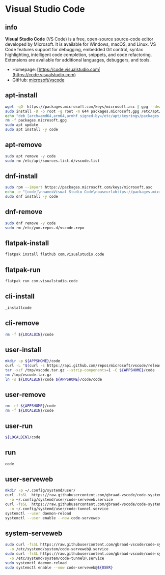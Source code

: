 # Visual Studio Code


## info

**Visual Studio Code** (VS Code) is a free, open-source source-code editor developed by Microsoft. It is available for Windows, macOS, and Linux. VS Code features support for debugging, embedded Git control, syntax highlighting, intelligent code completion, snippets, and code refactoring. Extensions are available for additional languages, debuggers, and tools.

- Homepage: [https://code.visualstudio.com](https://code.visualstudio.com)
- GitHub: [microsoft/vscode](https://github.com/microsoft/vscode)


## apt-install
```sh
wget -qO- https://packages.microsoft.com/keys/microsoft.asc | gpg --dearmor > packages.microsoft.gpg
sudo install -D -o root -g root -m 644 packages.microsoft.gpg /etc/apt/keyrings/packages.microsoft.gpg
echo "deb [arch=amd64,arm64,armhf signed-by=/etc/apt/keyrings/packages.microsoft.gpg] https://packages.microsoft.com/repos/code stable main" |sudo tee /etc/apt/sources.list.d/vscode.list > /dev/null
rm -f packages.microsoft.gpg
sudo apt update
sudo apt install -y code
```

## apt-remove
```sh
sudo apt remove -y code
sudo rm /etc/apt/sources.list.d/vscode.list
```

## dnf-install
```sh
sudo rpm --import https://packages.microsoft.com/keys/microsoft.asc
echo -e "[code]\nname=Visual Studio Code\nbaseurl=https://packages.microsoft.com/yumrepos/vscode\nenabled=1\nautorefresh=1\ntype=rpm-md\ngpgcheck=1\ngpgkey=https://packages.microsoft.com/keys/microsoft.asc" | sudo tee /etc/yum.repos.d/vscode.repo > /dev/null
sudo dnf install -y code
```

## dnf-remove
```sh
sudo dnf remove -y code
sudo rm /etc/yum.repos.d/vscode.repo
```

## flatpak-install
```sh
flatpak install flathub com.visualstudio.code
```

## flatpak-run
```sh
flatpak run com.visualstudio.code
```

## cli-install
```sh
_installcode
```

## cli-remove
```sh
rm -f ${LOCALBIN}/code
```

## user-install
```sh
mkdir -p ${APPSHOME}/code
curl -L "$(curl -s https://api.github.com/repos/microsoft/vscode/releases/latest | grep "browser_download_url.*linux-x64.tar.gz" | cut -d '"' -f 4)" -o /tmp/vscode.tar.gz
tar -xzf /tmp/vscode.tar.gz --strip-components=1 -C ${APPSHOME}/code
rm /tmp/vscode.tar.gz
ln -s ${LOCALBIN}/code ${APPSHOME}/code/code
```

## user-remove
```sh
rm -rf ${APPSHOME}/code
rm -f ${LOCALBIN}/code
```

## user-run
```sh
${LOCALBIN}/code
```

## run
```sh
code
```

## user-serveweb
```sh
mkdir -p ~/.config/systemd/user/
curl -fsSL  https://raw.githubusercontent.com/gbraad-vscode/code-systemd/refs/heads/main/user/code-serveweb.service \
  -o ~/.config/systemd/user/code-serveweb.service
curl -fsSL  https://raw.githubusercontent.com/gbraad-vscode/code-systemd/refs/heads/main/user/code-tunnel.service   \
  -o ~/.config/systemd/user/code-tunnel.service
systemctl --user daemon-reload
systemctl --user enable --now code-serveweb
```

## system-serveweb
```sh
sudo curl -fsSL https://raw.githubusercontent.com/gbraad-vscode/code-systemd/refs/heads/main/system/code-serveweb%40.service \
  -o /etc/systemd/system/code-serveweb@.service
sudo curl -fsSL https://raw.githubusercontent.com/gbraad-vscode/code-systemd/refs/heads/main/system/code-tunnel%40.service   \
  -o /etc/systemd/system/code-tunnel@.service
sudo systemctl daemon-reload
sudo systemctl enable --now code-serveweb@${USER}
```
